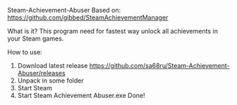 Steam-Achievement-Abuser
Based on: https://github.com/gibbed/SteamAchievementManager

What is it?
This program need for fastest way unlock all achievements in your Steam games.

How to use:
1. Download latest release https://github.com/sa68ru/Steam-Achievement-Abuser/releases
2. Unpack in some folder
3. Start Steam 
4. Start Steam Achievement Abuser.exe
Done!